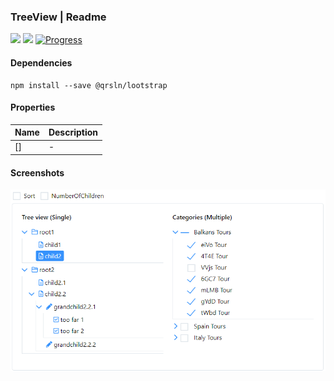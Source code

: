 ### TreeView | Readme

[![](https://img.shields.io/badge/Main-readme-white)](../../readme.md)
[![](https://img.shields.io/badge/usage-orange)](usage.md)
[![Progress](https://img.shields.io/badge/Demo-blue)](https://krsln.github.io/Showcase/LootBox/TreeView)

#### Dependencies

```shell
npm install --save @qrsln/lootstrap
```

#### Properties

| Name | Description |
|------|-------------|
| []   | -           |

#### Screenshots
![](../../../../Images/LootBox/TreeView_2022-01-29.png "TimeAgo")  


